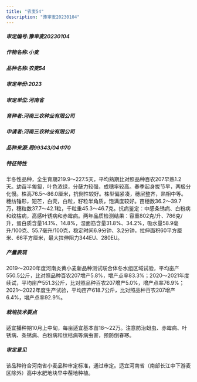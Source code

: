 ```yaml
---
title: "农麦54"
description: "豫审麦20230104"
---
```

##### 审定编号:豫审麦20230104

##### 作物名称:小麦

##### 品种名称:农麦54

##### 审定年份:2023

##### 审定单位:河南省

##### 育种者:河南三农种业有限公司

##### 申请者:河南三农种业有限公司

##### 品种来源:周99343/04中70

##### 特征特性
半冬性品种，全生育期219.9～227.5天，平均熟期比对照品种百农207早熟1.2天。幼苗半匍匐，叶色浓绿，分蘖力较强，成穗率较高。春季起身拔节早，两极分化慢。株高76.5～86.0厘米，抗倒性较好。株型偏紧凑，穗层整齐，熟相中等。穗纺锤形，短芒，白壳，白粒，籽粒半角质，饱满度较好。亩穗数36.2～39.7万，穗粒数37.7～42.1粒，千粒重45.3～46.7克。抗病鉴定：中感条锈病、白粉病和纹枯病，高感叶锈病和赤霉病。两年品质检测结果：容重802克/升、786克/升，蛋白质含量14.1%、14.8%，湿面筋含量31.8%、34.2%，吸水量58.9毫升/100克、55.7毫升/100克，稳定时间6.9分钟、3.2分钟，拉伸面积60平方厘米、66平方厘米，最大拉伸阻力344EU、280EU。

##### 产量表现
2019～2020年度河南炎黄小麦新品种测试联合体冬水组区域试验，平均亩产550.5公斤，比对照品种百农207增产5.8%，增产点率83.3%；2020～2021年度续试，平均亩产551.3公斤，比对照品种百农207增产5.0%，增产点率76.9%；2021～2022年度生产试验，平均亩产618.7公斤，比对照品种百农207增产6.4%，增产点率92.9%。

##### 栽培技术要点
适宜播种期10月上中旬，每亩适宜基本苗18～22万。注意防治蚜虫、赤霉病、叶锈病、条锈病、白粉病和纹枯病等病虫害，预防倒春寒。

##### 审定意见
该品种符合河南省小麦品种审定标准，通过审定。适宜河南省（南部长江中下游麦区除外）高中水肥地块早中茬地种植。
